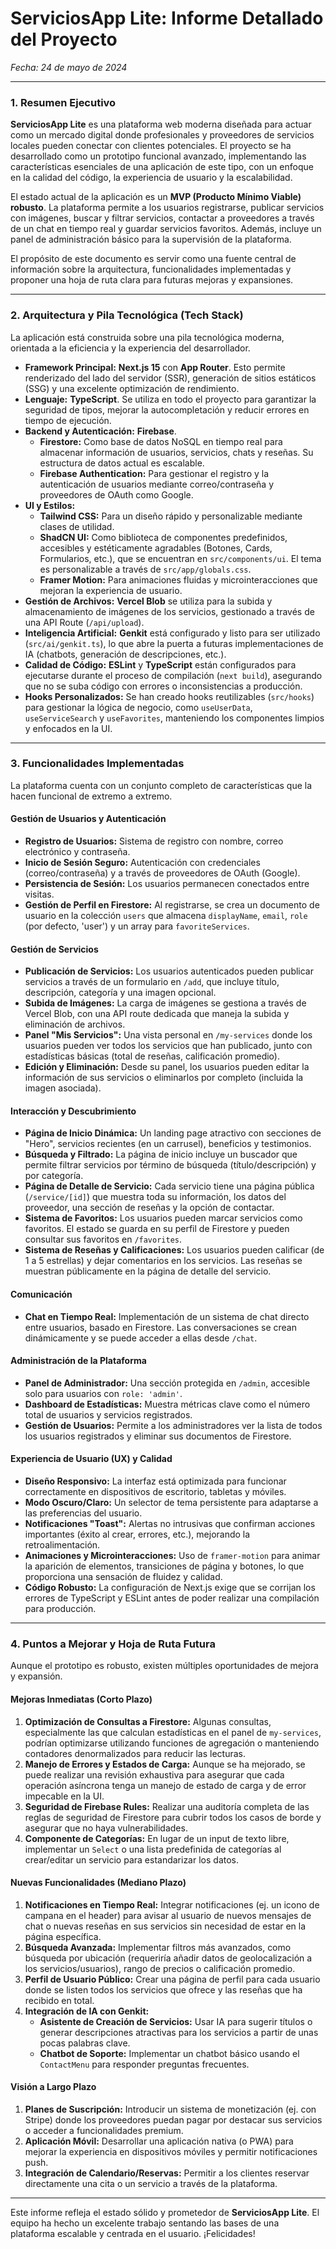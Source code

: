# ServiciosApp Lite: Informe Detallado del Proyecto

_Fecha: 24 de mayo de 2024_

---

### **1. Resumen Ejecutivo**

**ServiciosApp Lite** es una plataforma web moderna diseñada para actuar como un mercado digital donde profesionales y proveedores de servicios locales pueden conectar con clientes potenciales. El proyecto se ha desarrollado como un prototipo funcional avanzado, implementando las características esenciales de una aplicación de este tipo, con un enfoque en la calidad del código, la experiencia de usuario y la escalabilidad.

El estado actual de la aplicación es un **MVP (Producto Mínimo Viable) robusto**. La plataforma permite a los usuarios registrarse, publicar servicios con imágenes, buscar y filtrar servicios, contactar a proveedores a través de un chat en tiempo real y guardar servicios favoritos. Además, incluye un panel de administración básico para la supervisión de la plataforma.

El propósito de este documento es servir como una fuente central de información sobre la arquitectura, funcionalidades implementadas y proponer una hoja de ruta clara para futuras mejoras y expansiones.

---

### **2. Arquitectura y Pila Tecnológica (Tech Stack)**

La aplicación está construida sobre una pila tecnológica moderna, orientada a la eficiencia y la experiencia del desarrollador.

*   **Framework Principal:** **Next.js 15** con **App Router**. Esto permite renderizado del lado del servidor (SSR), generación de sitios estáticos (SSG) y una excelente optimización de rendimiento.
*   **Lenguaje:** **TypeScript**. Se utiliza en todo el proyecto para garantizar la seguridad de tipos, mejorar la autocompletación y reducir errores en tiempo de ejecución.
*   **Backend y Autenticación:** **Firebase**.
    *   **Firestore:** Como base de datos NoSQL en tiempo real para almacenar información de usuarios, servicios, chats y reseñas. Su estructura de datos actual es escalable.
    *   **Firebase Authentication:** Para gestionar el registro y la autenticación de usuarios mediante correo/contraseña y proveedores de OAuth como Google.
*   **UI y Estilos:**
    *   **Tailwind CSS:** Para un diseño rápido y personalizable mediante clases de utilidad.
    *   **ShadCN UI:** Como biblioteca de componentes predefinidos, accesibles y estéticamente agradables (Botones, Cards, Formularios, etc.), que se encuentran en `src/components/ui`. El tema es personalizable a través de `src/app/globals.css`.
    *   **Framer Motion:** Para animaciones fluidas y microinteracciones que mejoran la experiencia de usuario.
*   **Gestión de Archivos:** **Vercel Blob** se utiliza para la subida y almacenamiento de imágenes de los servicios, gestionado a través de una API Route (`/api/upload`).
*   **Inteligencia Artificial:** **Genkit** está configurado y listo para ser utilizado (`src/ai/genkit.ts`), lo que abre la puerta a futuras implementaciones de IA (chatbots, generación de descripciones, etc.).
*   **Calidad de Código:** **ESLint** y **TypeScript** están configurados para ejecutarse durante el proceso de compilación (`next build`), asegurando que no se suba código con errores o inconsistencias a producción.
*   **Hooks Personalizados:** Se han creado hooks reutilizables (`src/hooks`) para gestionar la lógica de negocio, como `useUserData`, `useServiceSearch` y `useFavorites`, manteniendo los componentes limpios y enfocados en la UI.

---

### **3. Funcionalidades Implementadas**

La plataforma cuenta con un conjunto completo de características que la hacen funcional de extremo a extremo.

#### **Gestión de Usuarios y Autenticación**
*   **Registro de Usuarios:** Sistema de registro con nombre, correo electrónico y contraseña.
*   **Inicio de Sesión Seguro:** Autenticación con credenciales (correo/contraseña) y a través de proveedores de OAuth (Google).
*   **Persistencia de Sesión:** Los usuarios permanecen conectados entre visitas.
*   **Gestión de Perfil en Firestore:** Al registrarse, se crea un documento de usuario en la colección `users` que almacena `displayName`, `email`, `role` (por defecto, 'user') y un array para `favoriteServices`.

#### **Gestión de Servicios**
*   **Publicación de Servicios:** Los usuarios autenticados pueden publicar servicios a través de un formulario en `/add`, que incluye título, descripción, categoría y una imagen opcional.
*   **Subida de Imágenes:** La carga de imágenes se gestiona a través de Vercel Blob, con una API route dedicada que maneja la subida y eliminación de archivos.
*   **Panel "Mis Servicios":** Una vista personal en `/my-services` donde los usuarios pueden ver todos los servicios que han publicado, junto con estadísticas básicas (total de reseñas, calificación promedio).
*   **Edición y Eliminación:** Desde su panel, los usuarios pueden editar la información de sus servicios o eliminarlos por completo (incluida la imagen asociada).

#### **Interacción y Descubrimiento**
*   **Página de Inicio Dinámica:** Un landing page atractivo con secciones de "Hero", servicios recientes (en un carrusel), beneficios y testimonios.
*   **Búsqueda y Filtrado:** La página de inicio incluye un buscador que permite filtrar servicios por término de búsqueda (título/descripción) y por categoría.
*   **Página de Detalle de Servicio:** Cada servicio tiene una página pública (`/service/[id]`) que muestra toda su información, los datos del proveedor, una sección de reseñas y la opción de contactar.
*   **Sistema de Favoritos:** Los usuarios pueden marcar servicios como favoritos. El estado se guarda en su perfil de Firestore y pueden consultar sus favoritos en `/favorites`.
*   **Sistema de Reseñas y Calificaciones:** Los usuarios pueden calificar (de 1 a 5 estrellas) y dejar comentarios en los servicios. Las reseñas se muestran públicamente en la página de detalle del servicio.

#### **Comunicación**
*   **Chat en Tiempo Real:** Implementación de un sistema de chat directo entre usuarios, basado en Firestore. Las conversaciones se crean dinámicamente y se puede acceder a ellas desde `/chat`.

#### **Administración de la Plataforma**
*   **Panel de Administrador:** Una sección protegida en `/admin`, accesible solo para usuarios con `role: 'admin'`.
*   **Dashboard de Estadísticas:** Muestra métricas clave como el número total de usuarios y servicios registrados.
*   **Gestión de Usuarios:** Permite a los administradores ver la lista de todos los usuarios registrados y eliminar sus documentos de Firestore.

#### **Experiencia de Usuario (UX) y Calidad**
*   **Diseño Responsivo:** La interfaz está optimizada para funcionar correctamente en dispositivos de escritorio, tabletas y móviles.
*   **Modo Oscuro/Claro:** Un selector de tema persistente para adaptarse a las preferencias del usuario.
*   **Notificaciones "Toast":** Alertas no intrusivas que confirman acciones importantes (éxito al crear, errores, etc.), mejorando la retroalimentación.
*   **Animaciones y Microinteracciones:** Uso de `framer-motion` para animar la aparición de elementos, transiciones de página y botones, lo que proporciona una sensación de fluidez y calidad.
*   **Código Robusto:** La configuración de Next.js exige que se corrijan los errores de TypeScript y ESLint antes de poder realizar una compilación para producción.

---

### **4. Puntos a Mejorar y Hoja de Ruta Futura**

Aunque el prototipo es robusto, existen múltiples oportunidades de mejora y expansión.

#### **Mejoras Inmediatas (Corto Plazo)**
1.  **Optimización de Consultas a Firestore:** Algunas consultas, especialmente las que calculan estadísticas en el panel de `my-services`, podrían optimizarse utilizando funciones de agregación o manteniendo contadores denormalizados para reducir las lecturas.
2.  **Manejo de Errores y Estados de Carga:** Aunque se ha mejorado, se puede realizar una revisión exhaustiva para asegurar que cada operación asíncrona tenga un manejo de estado de carga y de error impecable en la UI.
3.  **Seguridad de Firebase Rules:** Realizar una auditoría completa de las reglas de seguridad de Firestore para cubrir todos los casos de borde y asegurar que no haya vulnerabilidades.
4.  **Componente de Categorías:** En lugar de un input de texto libre, implementar un `Select` o una lista predefinida de categorías al crear/editar un servicio para estandarizar los datos.

#### **Nuevas Funcionalidades (Mediano Plazo)**
1.  **Notificaciones en Tiempo Real:** Integrar notificaciones (ej. un icono de campana en el header) para avisar al usuario de nuevos mensajes de chat o nuevas reseñas en sus servicios sin necesidad de estar en la página específica.
2.  **Búsqueda Avanzada:** Implementar filtros más avanzados, como búsqueda por ubicación (requeriría añadir datos de geolocalización a los servicios/usuarios), rango de precios o calificación promedio.
3.  **Perfil de Usuario Público:** Crear una página de perfil para cada usuario donde se listen todos los servicios que ofrece y las reseñas que ha recibido en total.
4.  **Integración de IA con Genkit:**
    *   **Asistente de Creación de Servicios:** Usar IA para sugerir títulos o generar descripciones atractivas para los servicios a partir de unas pocas palabras clave.
    *   **Chatbot de Soporte:** Implementar un chatbot básico usando el `ContactMenu` para responder preguntas frecuentes.

#### **Visión a Largo Plazo**
1.  **Planes de Suscripción:** Introducir un sistema de monetización (ej. con Stripe) donde los proveedores puedan pagar por destacar sus servicios o acceder a funcionalidades premium.
2.  **Aplicación Móvil:** Desarrollar una aplicación nativa (o PWA) para mejorar la experiencia en dispositivos móviles y permitir notificaciones push.
3.  **Integración de Calendario/Reservas:** Permitir a los clientes reservar directamente una cita o un servicio a través de la plataforma.

---

Este informe refleja el estado sólido y prometedor de **ServiciosApp Lite**. El equipo ha hecho un excelente trabajo sentando las bases de una plataforma escalable y centrada en el usuario. ¡Felicidades!
